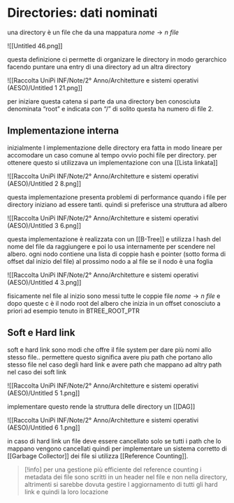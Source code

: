 # Directories: dati nominati

una directory è un file che da una mappatura $nome \rightarrow n\ file$

![[Untitled 46.png]]

questa definizione ci permette di organizare le directory in modo gerarchico facendo puntare una entry di una directory ad un altra directory



![[Raccolta UniPi INF/Note/2° Anno/Architetture e sistemi operativi (AESO)/Untitled 1 21.png]]

per iniziare questa catena si parte da una directory ben conosciuta denominata “root” e indicata con “/” di solito questa ha numero di file 2.

## Implementazione interna

inizialmente l implementazione delle directory era fatta in modo lineare per accomodare un caso comune al tempo ovvio pochi file per directory. per ottenere questo si utilizzava un implementazione con una [[Lista linkata]]

![[Raccolta UniPi INF/Note/2° Anno/Architetture e sistemi operativi (AESO)/Untitled 2 8.png]]

questa implementazione presenta problemi di performance quando i file per directory iniziano ad essere tanti. quindi si preferisce una struttura ad albero

![[Raccolta UniPi INF/Note/2° Anno/Architetture e sistemi operativi (AESO)/Untitled 3 6.png]]

questa implementazione è realizzata con un [[B-Tree]] e utilizza l hash del nome del file da raggiungere e poi lo usa internamente per scendere nel albero.
ogni nodo contiene una lista di coppie hash e pointer (sotto forma di offset dal inizio del file) al prossimo nodo a al file se il nodo è una foglia

![[Raccolta UniPi INF/Note/2° Anno/Architetture e sistemi operativi (AESO)/Untitled 4 3.png]]

fisicamente nel file al inizio sono messi tutte le coppie file $nome \rightarrow n\ file$ e dopo queste c è il nodo root del albero che inizia in un offset conosciuto a priori ad esempio tenuto in BTREE_ROOT_PTR

## Soft e Hard link

soft e hard link sono modi che offre il file system per dare più nomi allo stesso file.. permettere questo significa avere piu path che portano allo stesso file nel caso degli hard link e avere path che mappano ad altry path nel caso dei soft link



![[Raccolta UniPi INF/Note/2° Anno/Architetture e sistemi operativi (AESO)/Untitled 5 1.png]]

 implementare questo rende la struttura delle directory un [[DAG]]

![[Raccolta UniPi INF/Note/2° Anno/Architetture e sistemi operativi (AESO)/Untitled 6 1.png]]

in caso di hard link un file deve essere cancellato solo se tutti i path che lo mappano vengono cancellati quindi per implementare un sistema corretto di [[Garbage Collector]] dei file si utilizza [[Reference Counting]].

>[!info]
 per una gestione più efficiente del reference counting i metadata dei file sono scritti in un header nel file e non nella directory, altrimenti si sarebbe dovuta gestire l aggiornamento di tutti gli hard link e quindi la loro locazione

